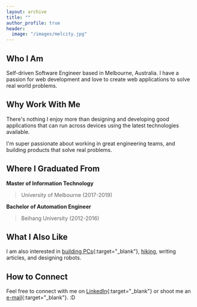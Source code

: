 ```yaml
---
layout: archive
title: ""
author_profile: true
header:
  image: "/images/melcity.jpg"
---
```


Who I Am
--------
Self-driven Software Engineer based in Melbourne, Australia. I have a passion for web development and love to create web applications to solve real world problems.

Why Work With Me
----------------
There's nothing I enjoy more than designing and developing good applications that can run across devices using the latest technologies available.

I'm super passionate about working in great engineering teams, and building products that solve real problems. 

Where I Graduated From
----------------------

**Master of Information Technology**   

>University of Melbourne (2017-2019)

**Bachelor of Automation Engineer**

>Beihang University (2012-2016)

What I Also Like
----------------
I am also interested in [building PCs](https://youtu.be/pK-xWLQXf1k){:target="_blank"}, [hiking](https://youtu.be/kbAjOw4U8qQ), writing articles, and designing robots.

How to Connect
--------------
Feel free to connect with me on [LinkedIn](https://www.linkedin.com/in/ivan-bu/){:target="_blank"} or shoot me an [e-mail](mailto:IvanBuAU@gmail.com){:target="_blank"}. :D